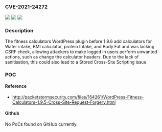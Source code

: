 ### [CVE-2021-24272](https://cve.mitre.org/cgi-bin/cvename.cgi?name=CVE-2021-24272)
![](https://img.shields.io/static/v1?label=Product&message=fitness%20calculators&color=blue)
![](https://img.shields.io/static/v1?label=Version&message=1.9.6%3C%201.9.6%20&color=brighgreen)
![](https://img.shields.io/static/v1?label=Vulnerability&message=CWE-352%20Cross-Site%20Request%20Forgery%20(CSRF)&color=brighgreen)

### Description

The fitness calculators WordPress plugin before 1.9.6 add calculators for Water intake, BMI calculator, protein Intake, and Body Fat and was lacking CSRF check, allowing attackers to make logged in users perform unwanted actions, such as change the calculator headers. Due to the lack of sanitisation, this could also lead to a Stored Cross-Site Scripting issue

### POC

#### Reference
- http://packetstormsecurity.com/files/164261/WordPress-Fitness-Calculators-1.9.5-Cross-Site-Request-Forgery.html

#### Github
No PoCs found on GitHub currently.

